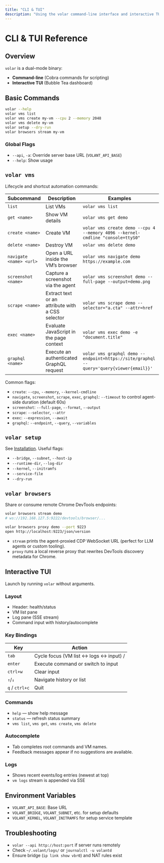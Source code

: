 ```yaml
---
title: "CLI & TUI"
description: "Using the volar command-line interface and interactive TUI."
---
```


# CLI & TUI Reference

## Overview

`volar` is a dual-mode binary:

- **Command-line** (Cobra commands for scripting)
- **Interactive TUI** (Bubble Tea dashboard)

## Basic Commands

```bash
volar --help
volar vms list
volar vms create my-vm --cpu 2 --memory 2048
volar vms delete my-vm
volar setup --dry-run
volar browsers stream my-vm
```

### Global Flags

- `--api`, `-a`: Override server base URL (`VOLANT_API_BASE`)
- `--help`: Show usage

## `volar vms`

Lifecycle and shortcut automation commands:

| Subcommand | Description | Examples |
| --- | --- | --- |
| `list` | List VMs | `volar vms list` |
| `get <name>` | Show VM details | `volar vms get demo` |
| `create <name>` | Create VM | `volar vms create demo --cpu 4 --memory 4096 --kernel-cmdline "console=ttyS0"` |
| `delete <name>` | Destroy VM | `volar vms delete demo` |
| `navigate <name> <url>` | Open a URL inside the VM’s browser | `volar vms navigate demo https://example.com` |
| `screenshot <name>` | Capture a screenshot via the agent | `volar vms screenshot demo --full-page --output=demo.png` |
| `scrape <name>` | Extract text or an attribute with a CSS selector | `volar vms scrape demo --selector="a.cta" --attr=href` |
| `exec <name>` | Evaluate JavaScript in the page context | `volar vms exec demo -e "document.title"` |
| `graphql <name>` | Execute an authenticated GraphQL request | `volar vms graphql demo --endpoint=https://site/graphql --query='query{viewer{email}}'` |

Common flags:

- `create`: `--cpu`, `--memory`, `--kernel-cmdline`
- `navigate`, `screenshot`, `scrape`, `exec`, `graphql`: `--timeout` to control agent-side duration (default 60s)
- `screenshot`: `--full-page`, `--format`, `--output`
- `scrape`: `--selector`, `--attr`
- `exec`: `--expression`, `--await`
- `graphql`: `--endpoint`, `--query`, `--variables`

## `volar setup`

See [Installation](../setup/installer.md). Useful flags:

- `--bridge`, `--subnet`, `--host-ip`
- `--runtime-dir`, `--log-dir`
- `--kernel`, `--initramfs`
- `--service-file`
- `--dry-run`

## `volar browsers`

Share or consume remote Chrome DevTools endpoints:

```bash
volar browsers stream demo
# ws://192.168.127.5:9222/devtools/browser/...

volar browsers proxy demo --port 9223
open http://localhost:9223/json/version
```

- `stream` prints the agent-proxied CDP WebSocket URL (perfect for LLM agents or custom tooling).
- `proxy` runs a local reverse proxy that rewrites DevTools discovery metadata for Chrome.

## Interactive TUI

Launch by running `volar` without arguments.

### Layout

- Header: health/status
- VM list pane
- Log pane (SSE stream)
- Command input with history/autocomplete

### Key Bindings

| Key | Action |
| --- | --- |
| `tab` | Cycle focus (VM list ↔ logs ↔ input) /
| `enter` | Execute command or switch to input |
| `ctrl+w` | Clear input |
| `↑`/`↓` | Navigate history or list |
| `q` / `ctrl+c` | Quit |

### Commands

- `help` — show help message
- `status` — refresh status summary
- `vms list`, `vms get`, `vms create`, `vms delete`

### Autocomplete

- Tab completes root commands and VM names.
- Feedback messages appear if no suggestions are available.

### Logs

- Shows recent events/log entries (newest at top)
- `vm logs` stream is appended via SSE

## Environment Variables

- `VOLANT_API_BASE`: Base URL
- `VOLANT_BRIDGE`, `VOLANT_SUBNET`, etc. for setup defaults
- `VOLANT_KERNEL`, `VOLANT_INITRAMFS` for setup service template

## Troubleshooting

- `volar --api http://host:port` if server runs remotely
- Check `~/.volant/logs/` or `journalctl -u volantd`
- Ensure bridge (`ip link show vbr0`) and NAT rules exist
